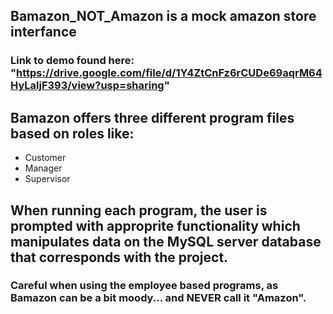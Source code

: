 ## Bamazon_NOT_Amazon is a mock amazon store interfance
### Link to demo found here: "https://drive.google.com/file/d/1Y4ZtCnFz6rCUDe69aqrM64HyLaljF393/view?usp=sharing"
## Bamazon offers three different program files based on roles like:
* Customer
* Manager
* Supervisor
## When running each program, the user is prompted with approprite functionality which manipulates data on the MySQL server database that corresponds with the project.
### Careful when using the employee based programs, as Bamazon can be a bit moody... and NEVER call it "Amazon".
